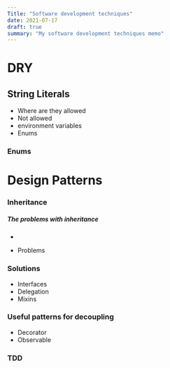 ```yaml
---
Title: "Software development techniques"
date: 2021-07-17
draft: true
summary: "My software development techniques memo"
---
```


# DRY

## String Literals
- Where are they allowed
- Not allowed
- environment variables
- Enums

### Enums

# Design Patterns

### Inheritance



##### The problems with inheritance

- 

- Problems

### Solutions
- Interfaces
- Delegation
- Mixins

### Useful patterns for decoupling
- Decorator
- Observable

### TDD
